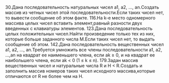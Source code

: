 30.Дана последовательность натуральных чисел а1, а2, ..., an.Создать массив из четных чисел этой последовательности.Если таких чисел нет, то вывести сообщение об этом факте.
116.На k-e место одномерного массива целых чисел вставить элемент,равный разности двух введенных с клавиатуры элементов.
123.Дана последовательность целых положительных чисел.Найти произведение только тех из них, которые больше заданного числа М.Если таких чисел нет, то выдать сообщение об этом.
142.Дана последовательность вещественных чисел а1, а2, ..., an.Требуется умножить все члены последовательности а1, а2, ...,an на квадрат ее наименьшего члена, если аk ≥ 0, и на квадрат ее наибольшего члена, если аk < 0 (1 ≤ k ≤ n).
179.Задан массив вещественных чисел и натуральные числа R и H < R.Создать и заполнить массив номеров таких чисел исходного массива,которые отличаются от R не более чем на Н.
